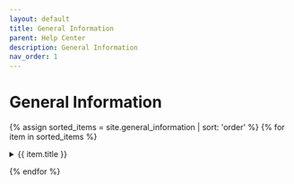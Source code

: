 ```yaml
---
layout: default
title: General Information
parent: Help Center
description: General Information
nav_order: 1
---
```


# General Information

{% assign sorted_items = site.general_information | sort: 'order' %}
{% for item in sorted_items %}

<details>
    <summary>{{ item.title }}</summary>
    {{item.content}}
    <a href="{{ item.url }}"><img alt="Share" src="/assets/images/share-icon-20x20.jpg"></a>
</details>

{% endfor %}
